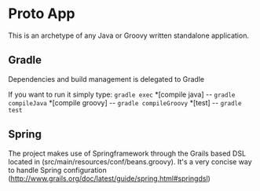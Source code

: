 Proto App
=========

This is an archetype of any Java or Groovy written standalone application.

Gradle
------

Dependencies and build management is delegated to Gradle

If you want to run it simply type: `gradle exec`
*[compile java] -- `gradle compileJava` 
*[compile groovy] -- `gradle compileGroovy` 
*[test] -- `gradle test` 

Spring
------

The project makes use of Springframework through the Grails based DSL located in (src/main/resources/conf/beans.groovy).
It's a very concise way to handle Spring configuration (http://www.grails.org/doc/latest/guide/spring.html#springdsl)
  

